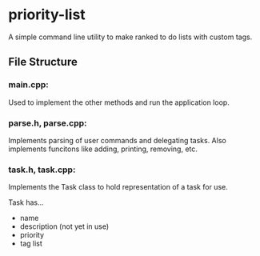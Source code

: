 # priority-list
A simple command line utility to make ranked to do lists with custom tags.

## File Structure

### main.cpp:
Used to implement the other methods and run the application loop.

### parse.h, parse.cpp:
Implements parsing of user commands and delegating tasks.
Also implements funcitons like adding, printing, removing, etc.

### task.h, task.cpp:
Implements the Task class to hold representation of a task for use.

Task has...
  - name
  - description (not yet in use)
  - priority
  - tag list
